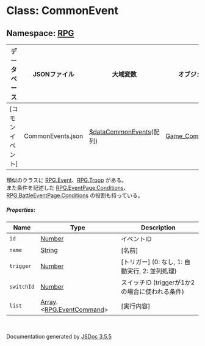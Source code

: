 # Class: CommonEvent

## Namespace: [RPG](RPG.md)

| データベース| JSONファイル | 大域変数 | オブジェクト |
| --- | --- | --- | --- |
| [コモンイベント] | CommonEvents.json | [$dataCommonEvents](global.md#datacommonevents-arrayrpgcommonevent)(配列) | [Game_CommonEvent](Game_CommonEvent.md)  |

類似のクラスに [RPG.Event](RPG.Event.md)、[RPG.Troop](RPG.Troop.md) がある。<br />
また条件を記述した [RPG.EventPage.Conditions](RPG.EventPage.Conditions.md)、[RPG.BattleEventPage.Conditions](RPG.BattleEventPage.Conditions.md) の役割も持っている。

##### Properties:

| Name | Type | Description |
| --- | --- | --- |
| `id` | [Number](Number.md) | イベントID |
| `name` | [String](String.md) | [名前] |
| `trigger` | [Number](Number.md) | [トリガー] \(0: なし, 1: 自動実行, 2: 並列処理) |
| `switchId` | [Number](Number.md) | スイッチID (triggerが1か2の場合に使われる条件) |
| `list` | [Array](Array.md).<[RPG.EventCommand](RPG.EventCommand.md)> | [実行内容] |

 <br>

  Documentation generated by [JSDoc 3.5.5](https://github.com/jsdoc3/jsdoc)
